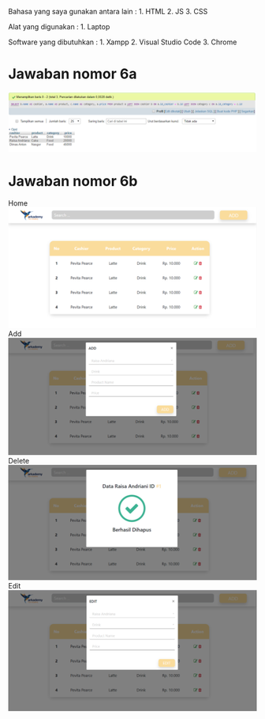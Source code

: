 Bahasa yang saya gunakan antara lain :
    1. HTML
    2. JS
    3. CSS

Alat yang digunakan :
    1. Laptop

Software yang dibutuhkan :
    1. Xampp
    2. Visual Studio Code
    3. Chrome

Jawaban nomor 6a
================
![](6a/Capture.PNG)

Jawaban nomor 6b
================
Home
![](6b/Capture.PNG)
Add
![](6b/Capture2.PNG)
Delete
![](6b/Capture3.PNG)
Edit
![](6b/Capture5.PNG)
